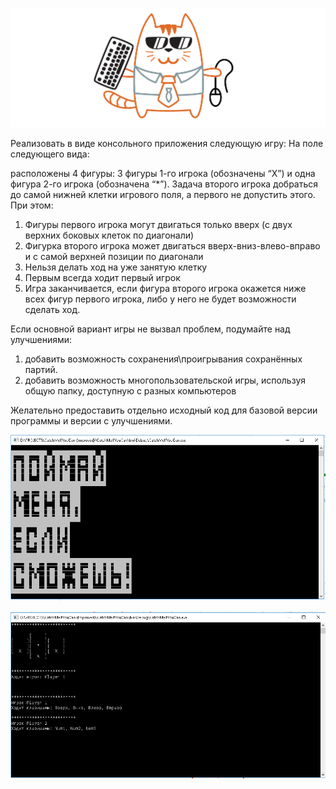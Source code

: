 ![img](https://github.com/ElmarDusaev/CatchMeIfYouCan-Improved-/blob/master/image.png)

Реализовать в виде консольного приложения следующую игру:
На поле следующего вида:

расположены 4 фигуры: 3 фигуры 1-го игрока (обозначены “X”) и одна фигура 2-го игрока (обозначена “*”).
Задача второго игрока добраться до самой нижней клетки игрового поля, а первого не допустить этого. При этом:

1) Фигуры первого игрока могут двигаться только вверх (с двух верхних боковых клеток по диагонали)
2) Фигурка второго игрока может двигаться вверх-вниз-влево-вправо и с самой верхней позиции по диагонали
3) Нельзя делать ход на уже занятую клетку
4) Первым всегда ходит первый игрок
5) Игра заканчивается, если фигура второго игрока окажется ниже всех фигур первого игрока, либо у него не будет возможности сделать ход.

Если основной вариант игры не вызвал проблем, подумайте над улучшениями:

1) добавить возможность сохранения\проигрывания сохранённых партий.
2) добавить возможность многопользовательской игры, используя общую папку, доступную с разных компьютеров

Желательно предоставить отдельно исходный код для базовой версии программы и версии с улучшениями.

![Splash](https://github.com/ElmarDusaev/CatchMeIfYouCan-Improved-/blob/master/imgSplash.PNG)

![Game](https://github.com/ElmarDusaev/CatchMeIfYouCan-Improved-/blob/master/imgGame.PNG)
